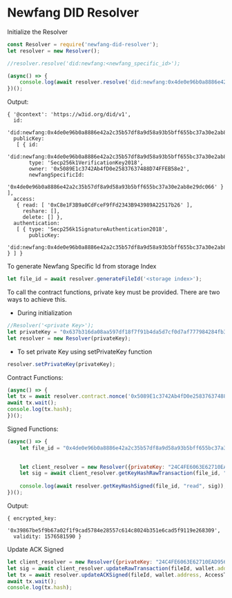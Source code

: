 # Newfang DID Resolver
Initialize the Resolver
```javascript
const Resolver = require('newfang-did-resolver');
let resolver = new Resolver();

//resolver.resolve('did:newfang:<newfang_specific_id>');

(async() => {
    console.log(await resolver.resolve('did:newfang:0x4de0e96b0a8886e42a2c35b57df8a9d58a93b5bff655bc37a30e2ab8e29dc066'))
})();
```

Output:
```shell script
{ '@context': 'https://w3id.org/did/v1',
  id:
   'did:newfang:0x4de0e96b0a8886e42a2c35b57df8a9d58a93b5bff655bc37a30e2ab8e29dc066',
  publicKey:
   [ { id:
        'did:newfang:0x4de0e96b0a8886e42a2c35b57df8a9d58a93b5bff655bc37a30e2ab8e29dc066#owner',
       type: 'Secp256k1VerificationKey2018',
       owner: '0x5089E1c3742Ab4fD0e25837637488D74FFEB58e2',
       newfangSpecificId:
        '0x4de0e96b0a8886e42a2c35b57df8a9d58a93b5bff655bc37a30e2ab8e29dc066' } ],
  access:
   { read: [ '0xC8e1F3B9a0CdFceF9fFd2343B943989A22517b26' ],
     reshare: [],
     delete: [] },
  authentication:
   [ { type: 'Secp256k1SignatureAuthentication2018',
       publicKey:
        'did:newfang:0x4de0e96b0a8886e42a2c35b57df8a9d58a93b5bff655bc37a30e2ab8e29dc066#owner' } ] }
```
To generate Newfang Specific Id from storage Index
```javascript
let file_id = await resolver.generateFileId('<storage index>');
```

To call the contract functions, private key must be provided. There are two ways to achieve this.
+ During initialization
```javascript
//Resolver('<private Key>');
let privateKey = "0x637b316da08aa597df18f7f91b4da5d7cf0d7af777984284fb3fe755f3346284";
let resolver = new Resolver(privateKey);
```
+ To set private Key using setPrivateKey function
```javascript
resolver.setPrivateKey(privateKey);
```
Contract Functions:
```javascript
(async() => {
let tx = await resolver.contract.nonce('0x5089E1c3742Ab4fD0e25837637488D74FFEB58e2');
await tx.wait();
console.log(tx.hash);
})();
```

Signed Functions:
```javascript
(async() => {
    let file_id = "0x4de0e96b0a8886e42a2c35b57df8a9d58a93b5bff655bc37a30e2ab8e29dc066";

    
    let client_resolver = new Resolver({privateKey: "24C4FE6063E62710EAD956611B71825B778B041B18ED53118CE5DA5F02E494BA"});
    let sig = await client_resolver.getKeyHashRawTransaction(file_id, "read");
    
    console.log(await resolver.getKeyHashSigned(file_id, "read", sig));
})();
```
Output:
```shell script
{ encrypted_key:
   '0x39867be5f9b67a02f1f9cad5784e28557c614c8024b351e6cad5f9119e268309',
  validity: 1576581590 }
```
Update ACK Signed
```javascript
let client_resolver = new Resolver({privateKey: "24C4FE6063E62710EAD956611B71825B778B041B18ED53118CE5DA5F02E494BA"});
let sig = await client_resolver.updateRawTransaction(fileId, wallet.address, AccessTypes["read"], ethers.utils.hashMessage("<access-key>"), 0);
let tx = await resolver.updateACKSigned(fileId, wallet.address, AccessTypes["read"], ethers.utils.hashMessage("<access-key>"), 0, sig);
await tx.wait();
console.log(tx.hash);    
```
